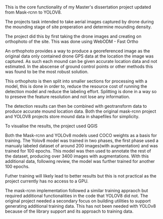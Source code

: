 This is the core functionality of my Master's dissertation project updated from Mask-rcnn to YOLOV8.

The projects task intended to take aerial images captured by drone during the mounding stage of site preperation and determine mounding density.

The project did this by first taking the drone images and creating on orthophoto of the site.
This was done using WebODM - Fast Ortho

An orthophoto provides a way to produce a georeferenced image as the original data only contained drone GPS data at the location the image was captured.
As such each mound can be given accurate location data and not estimated. In the abscense of ground control points or other methods this was found to be the most robust solution. 

This orthophoto is then split into smaller sections for processing with a model, this is done in order to, reduce the resource cost of running the detection model and reduce the labeling effort.
Splitting is done in a way so to preseve the feature resolution and not lose any information.

The detection results can then be combined with geotransform data to produce accurate mound location data. Both the original mask-rcnn project and YOLOV8 projects store mound data in shapefiles for simplicity.

To visualise the results, the project used QGIS

Both the Mask-rcnn and YOLOv8 models used COCO weights as a basis for training.
The Yolov8 model was trained in two phases, the first phase used a manualy labeled dataset of around 200 images(with augmentation) and was trained for 100 epochs.
This model was then used to annotate the rest of the dataset, producing over 3400 images with augmentations.
With this additional data, following review, the model was further trained for another 100 epochs.

Futher training will likely lead to better results but this is not practical as the project currently has no access to a GPU.

The mask-rcnn implementation followed a similar training appraoch but required additional functionalities in the code that YOLOV8 did not.
The original project needed a secondary focus on building utilities to support generating additional training data. 
This has not been needed with YOLOv8 because of the library support and its approach to training data.




